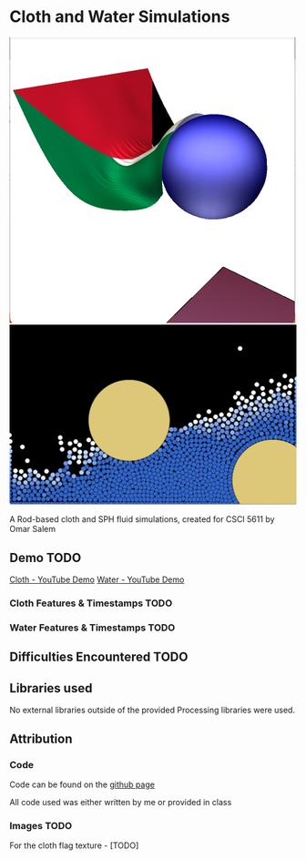 # Cloth and Water Simulations
![Image of the cloth Simulation - TODO](clothsim.png)
![Image of the water Simulation - TODO](watersim.png)

A Rod-based cloth and SPH fluid simulations, created for CSCI 5611 by Omar Salem

## Demo TODO
[Cloth - YouTube Demo]()
[Water - YouTube Demo]()

### Cloth Features & Timestamps TODO

### Water Features & Timestamps TODO

## Difficulties Encountered TODO

## Libraries used
No external libraries outside of the provided Processing libraries were used.

## Attribution

### Code
Code can be found on the [github page](https://github.com/omsa0/Cloth-and-Water/)

All code used was either written by me or provided in class

### Images TODO
For the cloth flag texture - [TODO]
